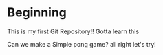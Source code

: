 # Beginning
This is my first Git Repository!!
Gotta learn this

Can we make a Simple pong game?
all right let's try!


